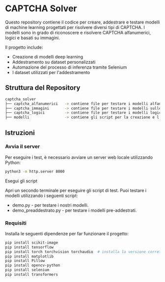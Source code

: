 # CAPTCHA Solver

Questo repository contiene il codice per creare, addestrare e testare modelli di machine learning progettati per risolvere diversi tipi di CAPTCHA. I modelli sono in grado di riconoscere e risolvere CAPTCHA alfanumerici, logici e basati su immagini.

Il progetto include:

- Creazione di modelli deep learning
- Addestramento su dataset personalizzati
- Automazione del processo di inferenza tramite Selenium
- I dataset utilizzati per l'addestramento

## Struttura del Repository

```bash
captcha_solver
├── captcha_alfanumerici   -> contiene file per testare i modelli alfanumerici (demo.py, demo_preaddestrato.py)
├── captcha_immagini       -> contiene file per testare i modelli sulle immagini (demo.py, demo_preaddestrato.py)
├── captcha_logici         -> contiene file per testare i modelli logici (demo.py, demo_preaddestrato.py)
├── modelli                -> contiene gli script per la creazione e l’addestramento dei modelli
```

## Istruzioni

### Avvia il server

Per eseguire i test, è necessario avviare un server web locale utilizzando Python:

```bash
python3 -m http.server 8000
```

Esegui gli script

Apri un secondo terminale per eseguire gli script di test. Puoi testare i modelli utilizzando i seguenti script:
- demo.py - per testare i nostri modelli.
- demo_preaddestrato.py - per testare i modelli pre-addestrati.

### Requisiti

Installa le seguenti dipendenze per far funzionare il progetto:

```bash
pip install scikit-image
pip install tensorflow
pip install torch torchvision torchaudio  # installa la versione corretta per il tuo dispositivo (https://pytorch.org/get-started/locally/)
pip install matplotlib
pip install Pillow
pip install opencv-python
pip install selenium
pip install transformers
```
